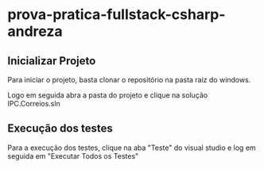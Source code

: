 # prova-pratica-fullstack-csharp-andreza

## Inicializar Projeto

Para iniciar o projeto, basta clonar o repositório na pasta raiz do windows. 

Logo em seguida abra a pasta do projeto e clique na solução IPC.Correios.sln



## Execução dos testes

Para a execução dos testes, clique na aba "Teste" do visual studio e log em seguida em "Executar Todos os Testes"


